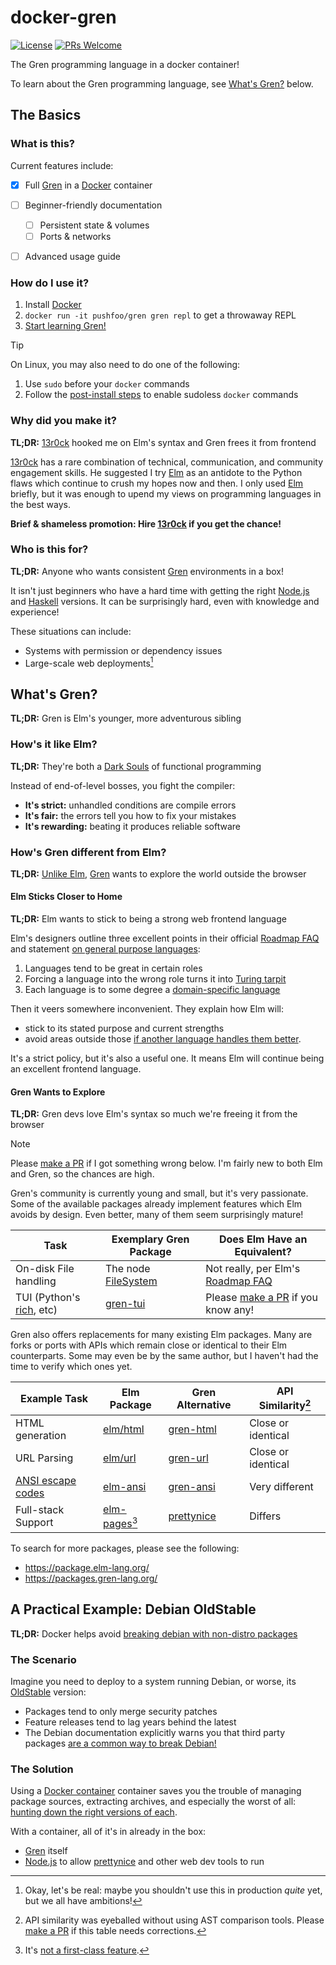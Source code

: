 # docker-gren

[![License](https://img.shields.io/badge/License-BSD_3-Clause.svg)](https://opensource.org/licenses/BSD-3-Clause)
[![PRs Welcome](https://img.shields.io/badge/PRs-welcome-brightgreen.svg)](https://makeapullrequest.com)

[Gren]: https://gren-lang.org/
[docker-overview]: https://docs.docker.com/guides/docker-overview/

The Gren programming language in a docker container!


To learn about the Gren programming language, see [What's Gren?](#whats-gren) below.

## The Basics

### What is this?

Current features include:

- [x] Full [Gren][] in a [Docker][docker-overview] container
- [ ] Beginner-friendly documentation
  - [ ] Persistent state & volumes
  - [ ] Ports & networks
- [ ] Advanced usage guide


### How do I use it?

[docker-postinstall]: https://docs.docker.com/engine/install/linux-postinstall/
[gren-learn]: https://gren-lang.org/book/

1. Install [Docker][docker-overview]
2. `docker run -it pushfoo/gren gren repl` to get a throwaway REPL
3. [Start learning Gren!](gren-learn)

> [!TIP]
> On Linux, you may also need to do one of the following:
> 1. Use `sudo` before your `docker` commands
> 2. Follow the [post-install steps][docker-postinstall] to enable sudoless `docker` commands


### Why did you make it?

[13r0ck]: https://github.com/13r0ck

**TL;DR:** [13r0ck][] hooked me on Elm's syntax and Gren frees it from frontend

[13r0ck][] has a rare combination of technical, communication, and community
engagement skills. He suggested I try [Elm][] as an antidote to the Python flaws
which continue to crush my hopes now and then. I only used [Elm][] briefly, but it
was enough to upend my views on programming languages in the best ways.

**Brief & shameless promotion: Hire [13r0ck][] if you get the chance!**

### Who is this for?

[Node.js]: https://nodejs.org/en
[Haskell]: https://www.haskell.org/
[dep-issues]: https://en.wikipedia.org/wiki/Dependency_hell

**TL;DR:** Anyone who wants consistent [Gren][] environments in a box!

It isn't just beginners who have a hard time with getting the right
[Node.js][] and [Haskell][] versions. It can be surprisingly hard, even
with knowledge and experience!

These situations can include:

* Systems with permission or dependency issues
* Large-scale web deployments[^1]


## What's Gren?

[Elm]: https://elm-lang.org/

**TL;DR:** Gren is Elm's younger, more adventurous sibling


### How's it like Elm?

[soulslike-gameplay]: https://en.wikipedia.org/wiki/Soulslike#Gameplay

**TL;DR:** They're both a [Dark Souls][soulslike-gameplay] of functional programming

Instead of end-of-level bosses, you fight the compiler:

* **It's strict:** unhandled conditions are compile errors
* **It's fair:** the errors tell you how to fix your mistakes
* **It's rewarding:** beating it produces reliable software

### How's Gren different from Elm?

[Roadmap FAQ]: https://github.com/elm/projects/blob/0d0f52abb320d1370aa7b6abc7e1007ba4c524ab/roadmap.md
[See Elm's Roadmap FAQ]: https://github.com/elm/projects/blob/0d0f52abb320d1370aa7b6abc7e1007ba4c524ab/roadmap.md#can-i-use-elm-on-servers
[Unlike Elm]: https://github.com/elm/projects/blob/0d0f52abb320d1370aa7b6abc7e1007ba4c524ab/notes/on-general-purpose.md
[domain-specific language]: https://en.wikipedia.org/wiki/Domain-specific_language
[Turing tarpit]: https://en.wikipedia.org/wiki/Turing_tarpit
[on general purpose languages]: https://github.com/elm/projects/blob/0d0f52abb320d1370aa7b6abc7e1007ba4c524ab/notes/on-general-purpose.md
[if another language handles them better]: https://github.com/elm/projects/blob/0d0f52abb320d1370aa7b6abc7e1007ba4c524ab/notes/on-general-purpose.md#relevance-to-elm

**TL;DR:** [Unlike Elm][], [Gren][] wants to explore the world outside the browser

#### Elm Sticks Closer to Home

**TL;DR:** Elm wants to stick to being a strong web frontend language

Elm's designers outline three excellent points in their official
[Roadmap FAQ][] and statement [on general purpose languages][]:

1. Languages tend to be great in certain roles
2. Forcing a language into the wrong role turns it into [Turing tarpit][]
3. Each language is to some degree a [domain-specific language][]

Then it veers somewhere inconvenient. They explain how Elm will:

* stick to its stated purpose and current strengths
* avoid areas outside those [if another language handles them better][].

It's a strict policy, but it's also a useful one. It means Elm will
continue being an excellent frontend language.

#### Gren Wants to Explore

**TL;DR:** Gren devs love Elm's syntax so much we're freeing it from the browser

[make a PR]: https://github.com/pushfoo/docker-gren/pulls
[ANSI escape codes]: https://en.wikipedia.org/wiki/ANSI_escape_code
[rich]: https://github.com/Textualize/rich?tab=readme-ov-file
[gren-tui]: https://github.com/blaix/gren-tui/tree/main
[FileSystem]: https://packages.gren-lang.org/package/gren-lang/node/latest/module/FileSystem

> [!NOTE]
> Please [make a PR][] if I got something wrong below.
> I'm fairly new to both Elm and Gren, so the chances are high.

Gren's community is currently young and small, but it's very passionate. Some of the
available packages already implement features which Elm avoids by design. Even better,
many of them seem surprisingly mature!

| Task                         | Exemplary Gren Package  | Does Elm Have an Equivalent?          |
|------------------------------|-------------------------|---------------------------------------|
| On-disk File handling        | The node [FileSystem][] | Not really, per Elm's [Roadmap FAQ][] |
| TUI (Python's [rich][], etc) | [gren-tui][]            | Please [make a PR][] if you know any! |


[elm-ansi]: https://package.elm-lang.org/packages/wolfadex/elm-ansi/latest/
[gren-ansi]: https://packages.gren-lang.org/package/blaix/gren-ansi/version/1.0.0/overview
[elm/html]: https://package.elm-lang.org/packages/elm/html/latest/
[gren-html]: https://packages.gren-lang.org/package/icidasset/html-gren/version/4.1.0/overview
[elm/url]: https://package.elm-lang.org/packages/elm/url/latest/
[gren-url]: https://packages.gren-lang.org/package/gren-lang/url/latest/
[prettynice]: https://prettynice.dev/
[elm-pages]: https://github.com/dillonkearns/elm-pages
Gren also offers replacements for many existing Elm packages. Many are forks or
ports with APIs which remain close or identical to their Elm counterparts. Some may
even be by the same author, but I haven't had the time to verify which ones yet.

| Example Task                 | Elm Package       | Gren Alternative | API Similarity[^2] |
|------------------------------|-------------------|------------------|--------------------|
| HTML generation              | [elm/html][]      | [gren-html][]    | Close or identical |
| URL Parsing                  | [elm/url][]       | [gren-url][]     | Close or identical |
| [ANSI escape codes][]        | [elm-ansi][]      | [gren-ansi][]    | Very different     |
| Full-stack Support           | [elm-pages][][^3] | [prettynice][]   | Differs            |

To search for more packages, please see the following:

* https://package.elm-lang.org/
* https://packages.gren-lang.org/


## A Practical Example: Debian OldStable

[DontBreakDebian]: https://wiki.debian.org/DontBreakDebian

**TL;DR:** Docker helps avoid [breaking debian with non-distro packages][DontBreakDebian]

### The Scenario

[OldStable]: https://wiki.debian.org/DebianOldStable

Imagine you need to deploy to a system running Debian, or worse, its
[OldStable][] version:

* Packages tend to only merge security patches
* Feature releases tend to lag years behind the latest
* The Debian documentation explicitly warns you that third party packages
  [are a common way to break Debian!][DontBreakDebian]

### The Solution

Using a [Docker container][docker-overview] container saves you the trouble
of managing package sources, extracting archives, and especially the worst of
all: [hunting down the right versions of each][dep-issues].

With a container, all of it's in already in the box:

* [Gren][] itself
* [Node.js][] to allow [prettynice][] and other web dev tools to run

[not a first-class feature]: https://dev.to/eberfreitas/elm-in-the-server-or-anywhere-else-with-promises-5eoj

[^1]: Okay, let's be real: maybe you shouldn't use this in production *quite* yet, but we all have ambitions!
[^2]: API similarity was eyeballed without using AST comparison tools. Please [make a PR][] if this table needs corrections.
[^3]: It's [not a first-class feature][].
